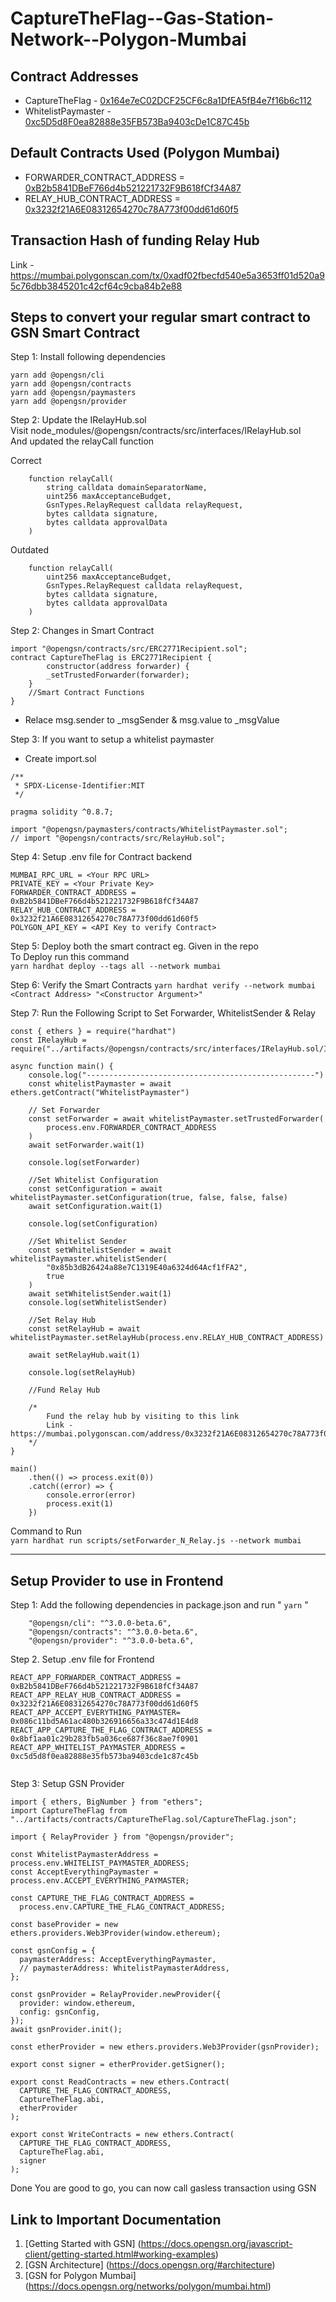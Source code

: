 # CaptureTheFlag--Gas-Station-Network--Polygon-Mumbai

## Contract Addresses

- CaptureTheFlag - [0x164e7eC02DCF25CF6c8a1DfEA5fB4e7f16b6c112](https://mumbai.polygonscan.com/address/0x164e7ec02dcf25cf6c8a1dfea5fb4e7f16b6c112)
- WhitelistPaymaster - [0xc5D5d8F0ea82888e35FB573Ba9403cDe1C87C45b](https://mumbai.polygonscan.com/address/0xc5D5d8F0ea82888e35FB573Ba9403cDe1C87C45b)

## Default Contracts Used (Polygon Mumbai)

- FORWARDER_CONTRACT_ADDRESS = [0xB2b5841DBeF766d4b521221732F9B618fCf34A87](https://mumbai.polygonscan.com/address/0xB2b5841DBeF766d4b521221732F9B618fCf34A87)
- RELAY_HUB_CONTRACT_ADDRESS = [0x3232f21A6E08312654270c78A773f00dd61d60f5](https://mumbai.polygonscan.com/address/0x3232f21A6E08312654270c78A773f00dd61d60f5)

## Transaction Hash of funding Relay Hub

Link - https://mumbai.polygonscan.com/tx/0xadf02fbecfd540e5a3653ff01d520a95c76dbb3845201c42cf64c9cba84b2e88

## Steps to convert your regular smart contract to GSN Smart Contract

Step 1: Install following dependencies

```
yarn add @opengsn/cli
yarn add @opengsn/contracts
yarn add @opengsn/paymasters
yarn add @opengsn/provider

```

Step 2: Update the IRelayHub.sol  
Visit node_modules/@opengsn/contracts/src/interfaces/IRelayHub.sol  
And updated the relayCall function

Correct

```
    function relayCall(
        string calldata domainSeparatorName,
        uint256 maxAcceptanceBudget,
        GsnTypes.RelayRequest calldata relayRequest,
        bytes calldata signature,
        bytes calldata approvalData
    )
```

Outdated

```
    function relayCall(
        uint256 maxAcceptanceBudget,
        GsnTypes.RelayRequest calldata relayRequest,
        bytes calldata signature,
        bytes calldata approvalData
    )
```

Step 2: Changes in Smart Contract

```
import "@opengsn/contracts/src/ERC2771Recipient.sol";
contract CaptureTheFlag is ERC2771Recipient {
        constructor(address forwarder) {
        _setTrustedForwarder(forwarder);
    }
    //Smart Contract Functions
}
```

- Relace msg.sender to \_msgSender & msg.value to \_msgValue

Step 3: If you want to setup a whitelist paymaster

- Create import.sol

```
/**
 * SPDX-License-Identifier:MIT
 */

pragma solidity ^0.8.7;

import "@opengsn/paymasters/contracts/WhitelistPaymaster.sol";
// import "@opengsn/contracts/src/RelayHub.sol";

```

Step 4: Setup .env file for Contract backend

```
MUMBAI_RPC_URL = <Your RPC URL>
PRIVATE_KEY = <Your Private Key>
FORWARDER_CONTRACT_ADDRESS = 0xB2b5841DBeF766d4b521221732F9B618fCf34A87
RELAY_HUB_CONTRACT_ADDRESS = 0x3232f21A6E08312654270c78A773f00dd61d60f5
POLYGON_API_KEY = <API Key to verify Contract>

```

Step 5: Deploy both the smart contract
eg. Given in the repo  
To Deploy run this command  
`yarn hardhat deploy --tags all --network mumbai`

Step 6: Verify the Smart Contracts
`yarn hardhat verify --network mumbai <Contract Address> "<Constructor Argument>"`

Step 7: Run the Following Script to Set Forwarder, WhitelistSender & Relay

```
const { ethers } = require("hardhat")
const IRelayHub = require("../artifacts/@opengsn/contracts/src/interfaces/IRelayHub.sol/IRelayHub.json")

async function main() {
    console.log("---------------------------------------------------")
    const whitelistPaymaster = await ethers.getContract("WhitelistPaymaster")

    // Set Forwarder
    const setForwarder = await whitelistPaymaster.setTrustedForwarder(
        process.env.FORWARDER_CONTRACT_ADDRESS
    )
    await setForwarder.wait(1)

    console.log(setForwarder)

    //Set Whitelist Configuration
    const setConfiguration = await whitelistPaymaster.setConfiguration(true, false, false, false)
    await setConfiguration.wait(1)

    console.log(setConfiguration)

    //Set Whitelist Sender
    const setWhitelistSender = await whitelistPaymaster.whitelistSender(
        "0x85b3dB26424a88e7C1319E40a6324d64Acf1fFA2",
        true
    )
    await setWhitelistSender.wait(1)
    console.log(setWhitelistSender)

    //Set Relay Hub
    const setRelayHub = await whitelistPaymaster.setRelayHub(process.env.RELAY_HUB_CONTRACT_ADDRESS)

    await setRelayHub.wait(1)

    console.log(setRelayHub)

    //Fund Relay Hub

    /*
        Fund the relay hub by visiting to this link
        Link - https://mumbai.polygonscan.com/address/0x3232f21A6E08312654270c78A773f00dd61d60f5#writeContract#F2
    */
}

main()
    .then(() => process.exit(0))
    .catch((error) => {
        console.error(error)
        process.exit(1)
    })

```

Command to Run  
`yarn hardhat run scripts/setForwarder_N_Relay.js --network mumbai`

---

## Setup Provider to use in Frontend

Step 1: Add the following dependencies in package.json and run " `yarn` "

```
    "@opengsn/cli": "^3.0.0-beta.6",
    "@opengsn/contracts": "^3.0.0-beta.6",
    "@opengsn/provider": "^3.0.0-beta.6",
```

Step 2. Setup .env file for Frontend

```
REACT_APP_FORWARDER_CONTRACT_ADDRESS = 0xB2b5841DBeF766d4b521221732F9B618fCf34A87
REACT_APP_RELAY_HUB_CONTRACT_ADDRESS = 0x3232f21A6E08312654270c78A773f00dd61d60f5
REACT_APP_ACCEPT_EVERYTHING_PAYMASTER= 0x086c11bd5A61ac480b326916656a33c474d1E4d8
REACT_APP_CAPTURE_THE_FLAG_CONTRACT_ADDRESS = 0x8bf1aa01c29b283fb5a036ce687f36c8ae7f0901
REACT_APP_WHITELIST_PAYMASTER_ADDRESS = 0xc5d5d8f0ea82888e35fb573ba9403cde1c87c45b


```

Step 3: Setup GSN Provider

```
import { ethers, BigNumber } from "ethers";
import CaptureTheFlag from "../artifacts/contracts/CaptureTheFlag.sol/CaptureTheFlag.json";

import { RelayProvider } from "@opengsn/provider";

const WhitelistPaymasterAddress = process.env.WHITELIST_PAYMASTER_ADDRESS;
const AcceptEverythingPaymaster = process.env.ACCEPT_EVERYTHING_PAYMASTER;

const CAPTURE_THE_FLAG_CONTRACT_ADDRESS =
  process.env.CAPTURE_THE_FLAG_CONTRACT_ADDRESS;

const baseProvider = new ethers.providers.Web3Provider(window.ethereum);

const gsnConfig = {
  paymasterAddress: AcceptEverythingPaymaster,
  // paymasterAddress: WhitelistPaymasterAddress,
};

const gsnProvider = RelayProvider.newProvider({
  provider: window.ethereum,
  config: gsnConfig,
});
await gsnProvider.init();

const etherProvider = new ethers.providers.Web3Provider(gsnProvider);

export const signer = etherProvider.getSigner();

export const ReadContracts = new ethers.Contract(
  CAPTURE_THE_FLAG_CONTRACT_ADDRESS,
  CaptureTheFlag.abi,
  etherProvider
);

export const WriteContracts = new ethers.Contract(
  CAPTURE_THE_FLAG_CONTRACT_ADDRESS,
  CaptureTheFlag.abi,
  signer
);

```

Done You are good to go, you can now call gasless transaction using GSN

## Link to Important Documentation

1. [Getting Started with GSN] (https://docs.opengsn.org/javascript-client/getting-started.html#working-examples)
2. [GSN Architecture] (https://docs.opengsn.org/#architecture)
3. [GSN for Polygon Mumbai] (https://docs.opengsn.org/networks/polygon/mumbai.html)
